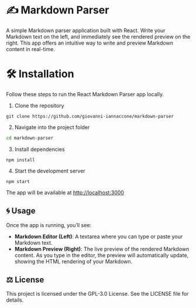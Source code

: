 # ✍️ Markdown Parser
A simple Markdown parser application built with React. Write your Markdown text on the left, and immediately see the rendered preview on the right. This app offers an intuitive way to write and preview Markdown content in real-time.

# 🛠️ Installation
Follow these steps to run the React Markdown Parser app locally.

1. Clone the repository
```
git clone https://github.com/giovanni-iannaccone/markdown-parser
```

2. Navigate into the project folder
```bash
cd markdown-parser
```

3. Install dependencies
```
npm install
```
4. Start the development server
```
npm start
```

The app will be available at <a href="http://localhost:3000">http://localhost:3000</a>

## 🌀 Usage 
Once the app is running, you’ll see:

- **Markdown Editor (Left)**: A textarea where you can type or paste your Markdown text.
- **Markdown Preview (Right)**: The live preview of the rendered Markdown content.
As you type in the editor, the preview will automatically update, showing the HTML rendering of your Markdown.

## ⚖ License
This project is licensed under the GPL-3.0 License. See the LICENSE file for details.
